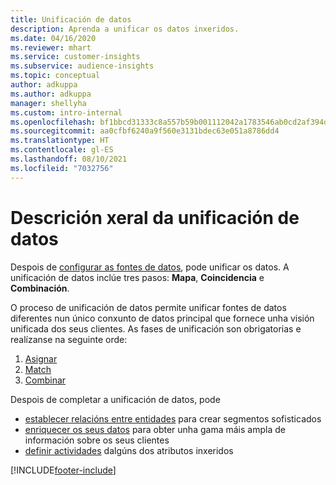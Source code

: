 ```yaml
---
title: Unificación de datos
description: Aprenda a unificar os datos inxeridos.
ms.date: 04/16/2020
ms.reviewer: mhart
ms.service: customer-insights
ms.subservice: audience-insights
ms.topic: conceptual
author: adkuppa
ms.author: adkuppa
manager: shellyha
ms.custom: intro-internal
ms.openlocfilehash: bf1bbcd31333c8a557b59b001112042a1783546ab0cd2af394d8af2953a493f4
ms.sourcegitcommit: aa0cfbf6240a9f560e3131bdec63e051a8786dd4
ms.translationtype: HT
ms.contentlocale: gl-ES
ms.lasthandoff: 08/10/2021
ms.locfileid: "7032756"
---
```

# <a name="data-unification-overview"></a>Descrición xeral da unificación de datos

Despois de [configurar as fontes de datos](data-sources.md), pode unificar os datos. A unificación de datos inclúe tres pasos: **Mapa**, **Coincidencia** e **Combinación**.

O proceso de unificación de datos permite unificar fontes de datos diferentes nun único conxunto de datos principal que fornece unha visión unificada dos seus clientes. As fases de unificación son obrigatorias e realízanse na seguinte orde:

1. [Asignar](map-entities.md)
2. [Match](match-entities.md)
3. [Combinar](merge-entities.md)

Despois de completar a unificación de datos, pode

- [establecer relacións entre entidades](relationships.md) para crear segmentos sofisticados
- [enriquecer os seus datos](enrichment-hub.md) para obter unha gama máis ampla de información sobre os seus clientes
- [definir actividades](activities.md) dalgúns dos atributos inxeridos


[!INCLUDE[footer-include](../includes/footer-banner.md)]